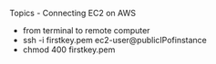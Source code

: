 Topics - Connecting EC2 on AWS
  - from terminal to remote computer
  - ssh -i firstkey.pem ec2-user@publicIPofinstance
  - chmod 400 firstkey.pem
  
